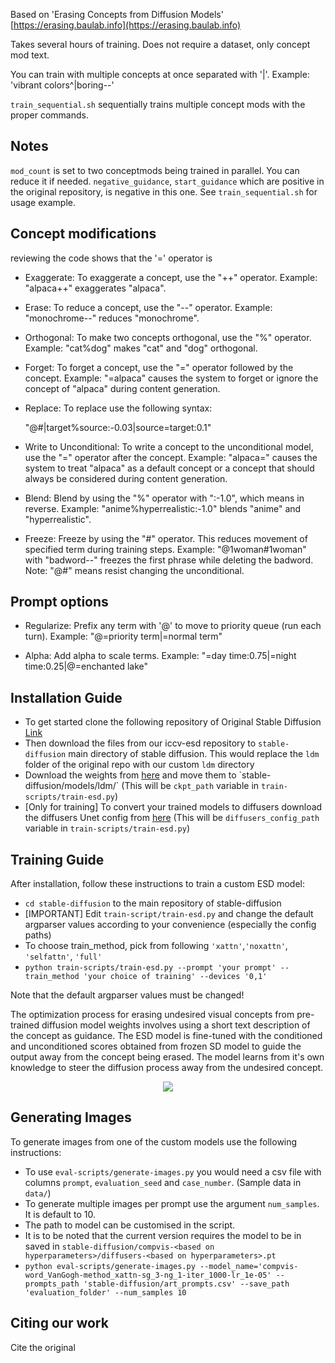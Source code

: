 Based on 'Erasing Concepts from Diffusion Models' [https://erasing.baulab.info](https://erasing.baulab.info)

Takes several hours of training. Does not require a dataset, only concept mod text.

You can train with multiple concepts at once separated with '|'. Example: 'vibrant colors^|boring--'

`train_sequential.sh` sequentially trains multiple concept mods with the proper commands.

## Notes

`mod_count` is set to two conceptmods being trained in parallel. You can reduce it if needed.
`negative_guidance`, `start_guidance` which are positive in the original repository, is negative in this one. See `train_sequential.sh` for usage example.

## Concept modifications

reviewing the code shows that the '=' operator is

* Exaggerate: To exaggerate a concept, use the "++" operator.
  Example: "alpaca++" exaggerates "alpaca".

* Erase: To reduce a concept, use the "--" operator.
  Example: "monochrome--" reduces "monochrome".

* Orthogonal: To make two concepts orthogonal, use the "%" operator.
  Example: "cat%dog" makes "cat" and "dog" orthogonal.

* Forget: To forget a concept, use the "=" operator followed by the concept.
  Example: "=alpaca" causes the system to forget or ignore the concept of "alpaca" during content generation.

* Replace: To replace use the following syntax:

  "@#|target%source:-0.03|source=target:0.1"

* Write to Unconditional: To write a concept to the unconditional model, use the "=" operator after the concept.
  Example: "alpaca=" causes the system to treat "alpaca" as a default concept or a concept that should always be considered during content generation.

* Blend: Blend by using the "%" operator with ":-1.0", which means in reverse.
  Example: "anime%hyperrealistic:-1.0" blends "anime" and "hyperrealistic".

* Freeze: Freeze by using the "#" operator. This reduces movement of specified term during training steps.
  Example: "@1woman#1woman" with "badword--" freezes the first phrase while deleting the badword.
  Note: "@#" means resist changing the unconditional.

## Prompt options

* Regularize: Prefix any term with '@' to move to priority queue (run each turn).
  Example: "@=priority term|=normal term"

* Alpha: Add alpha to scale terms.
  Example: "=day time:0.75|=night time:0.25|@=enchanted lake"

## Installation Guide

* To get started clone the following repository of Original Stable Diffusion [Link](https://github.com/CompVis/stable-diffusion)
* Then download the files from our iccv-esd repository to `stable-diffusion` main directory of stable diffusion. This would replace the `ldm` folder of the original repo with our custom `ldm` directory
* Download the weights from [here]([https://huggingface.co/CompVis/stable-diffusion-v-1-4-original](https://huggingface.co/CompVis/stable-diffusion-v-1-4-original/resolve/main/sd-v1-4-full-ema.ckpt)) and move them to `stable-diffusion/models/ldm/` (This will be `ckpt_path` variable in `train-scripts/train-esd.py`)
* [Only for training] To convert your trained models to diffusers download the diffusers Unet config from [here](https://huggingface.co/CompVis/stable-diffusion-v1-4/blob/main/unet/config.json)  (This will be `diffusers_config_path` variable in `train-scripts/train-esd.py`)

## Training Guide

After installation, follow these instructions to train a custom ESD model:

* `cd stable-diffusion` to the main repository of stable-diffusion
* [IMPORTANT] Edit `train-script/train-esd.py` and change the default argparser values according to your convenience (especially the config paths)
* To choose train_method, pick from following `'xattn'`,`'noxattn'`, `'selfattn'`, `'full'` 
* `python train-scripts/train-esd.py --prompt 'your prompt' --train_method 'your choice of training' --devices '0,1'`

Note that the default argparser values must be changed!

The optimization process for erasing undesired visual concepts from pre-trained diffusion model weights involves using a short text description of the concept as guidance. The ESD model is fine-tuned with the conditioned and unconditioned scores obtained from frozen SD model to guide the output away from the concept being erased. The model learns from it's own knowledge to steer the diffusion process away from the undesired concept.
<div align='center'>
<img src = 'images/ESD.png'>
</div>

## Generating Images

To generate images from one of the custom models use the following instructions:

* To use `eval-scripts/generate-images.py` you would need a csv file with columns `prompt`, `evaluation_seed` and `case_number`. (Sample data in `data/`)
* To generate multiple images per prompt use the argument `num_samples`. It is default to 10.
* The path to model can be customised in the script.
* It is to be noted that the current version requires the model to be in saved in `stable-diffusion/compvis-<based on hyperparameters>/diffusers-<based on hyperparameters>.pt`
* `python eval-scripts/generate-images.py --model_name='compvis-word_VanGogh-method_xattn-sg_3-ng_1-iter_1000-lr_1e-05' --prompts_path 'stable-diffusion/art_prompts.csv' --save_path 'evaluation_folder' --num_samples 10` 

## Citing our work

Cite the original
